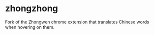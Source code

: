 # zhongzhong
Fork of the Zhongwen chrome extension that translates Chinese words when hovering on them.
